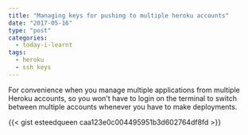 ```yaml
---
title: "Managing keys for pushing to multiple heroku accounts"
date: "2017-05-16"
type: "post"
categories:
  - today-i-learnt
tags:
  - heroku
  - ssh keys
---
```


For convenience when you manage multiple applications from multiple Heroku accounts, so you won't have to login on the terminal to switch between multiple accounts whenever you have to make deployments.

{{< gist esteedqueen caa123e0c004495951b3d602764df8fd >}}
